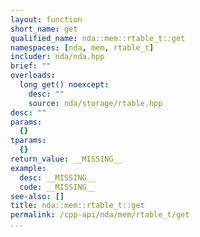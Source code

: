 ```yaml
---
layout: function
short_name: get
qualified_name: nda::mem::rtable_t::get
namespaces: [nda, mem, rtable_t]
includer: nda/nda.hpp
brief: ""
overloads:
  long get() noexcept:
    desc: ""
    source: nda/storage/rtable.hpp
desc: ""
params:
  {}
tparams:
  {}
return_value: __MISSING__
example:
  desc: __MISSING__
  code: __MISSING__
see-also: []
title: nda::mem::rtable_t::get
permalink: /cpp-api/nda/mem/rtable_t/get
...
```


